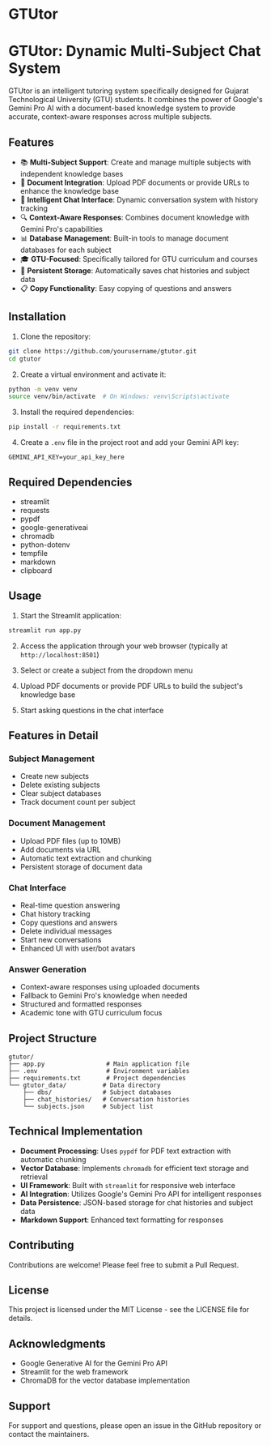 # GTUtor
# GTUtor: Dynamic Multi-Subject Chat System

GTUtor is an intelligent tutoring system specifically designed for Gujarat Technological University (GTU) students. It combines the power of Google's Gemini Pro AI with a document-based knowledge system to provide accurate, context-aware responses across multiple subjects.

## Features

- 📚 **Multi-Subject Support**: Create and manage multiple subjects with independent knowledge bases
- 📑 **Document Integration**: Upload PDF documents or provide URLs to enhance the knowledge base
- 💬 **Intelligent Chat Interface**: Dynamic conversation system with history tracking
- 🔍 **Context-Aware Responses**: Combines document knowledge with Gemini Pro's capabilities
- 📊 **Database Management**: Built-in tools to manage document databases for each subject
- 🎓 **GTU-Focused**: Specifically tailored for GTU curriculum and courses
- 💾 **Persistent Storage**: Automatically saves chat histories and subject data
- 📋 **Copy Functionality**: Easy copying of questions and answers

## Installation

1. Clone the repository:
```bash
git clone https://github.com/yourusername/gtutor.git
cd gtutor
```

2. Create a virtual environment and activate it:
```bash
python -m venv venv
source venv/bin/activate  # On Windows: venv\Scripts\activate
```

3. Install the required dependencies:
```bash
pip install -r requirements.txt
```

4. Create a `.env` file in the project root and add your Gemini API key:
```
GEMINI_API_KEY=your_api_key_here
```

## Required Dependencies

- streamlit
- requests
- pypdf
- google-generativeai
- chromadb
- python-dotenv
- tempfile
- markdown
- clipboard

## Usage

1. Start the Streamlit application:
```bash
streamlit run app.py
```

2. Access the application through your web browser (typically at `http://localhost:8501`)

3. Select or create a subject from the dropdown menu

4. Upload PDF documents or provide PDF URLs to build the subject's knowledge base

5. Start asking questions in the chat interface

## Features in Detail

### Subject Management
- Create new subjects
- Delete existing subjects
- Clear subject databases
- Track document count per subject

### Document Management
- Upload PDF files (up to 10MB)
- Add documents via URL
- Automatic text extraction and chunking
- Persistent storage of document data

### Chat Interface
- Real-time question answering
- Chat history tracking
- Copy questions and answers
- Delete individual messages
- Start new conversations
- Enhanced UI with user/bot avatars

### Answer Generation
- Context-aware responses using uploaded documents
- Fallback to Gemini Pro's knowledge when needed
- Structured and formatted responses
- Academic tone with GTU curriculum focus

## Project Structure

```
gtutor/
├── app.py                 # Main application file
├── .env                   # Environment variables
├── requirements.txt       # Project dependencies
└── gtutor_data/          # Data directory
    ├── dbs/              # Subject databases
    ├── chat_histories/   # Conversation histories
    └── subjects.json     # Subject list
```

## Technical Implementation

- **Document Processing**: Uses `pypdf` for PDF text extraction with automatic chunking
- **Vector Database**: Implements `chromadb` for efficient text storage and retrieval
- **UI Framework**: Built with `streamlit` for responsive web interface
- **AI Integration**: Utilizes Google's Gemini Pro API for intelligent responses
- **Data Persistence**: JSON-based storage for chat histories and subject data
- **Markdown Support**: Enhanced text formatting for responses

## Contributing

Contributions are welcome! Please feel free to submit a Pull Request.

## License

This project is licensed under the MIT License - see the LICENSE file for details.

## Acknowledgments

- Google Generative AI for the Gemini Pro API
- Streamlit for the web framework
- ChromaDB for the vector database implementation

## Support

For support and questions, please open an issue in the GitHub repository or contact the maintainers.
